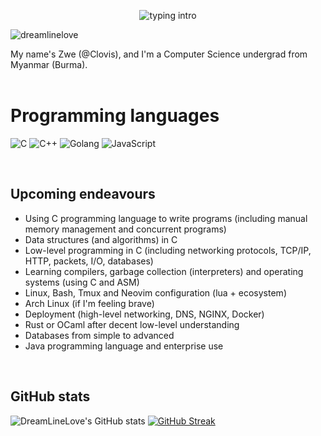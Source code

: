 <p align="center">
<img src="https://readme-typing-svg.herokuapp.com?color=08CE90&center=true&vCenter=true&lines=My+name's+Clovis;" alt="typing intro">
</p>
<p align="left"> <img src="https://komarev.com/ghpvc/?username=dreamlinelove&label=Profile%20views&color=0e75b6&style=flat-square" alt="dreamlinelove" /></p>

My name's Zwe (@Clovis), and I'm a Computer Science undergrad from Myanmar (Burma).
<br>
<br>

<!---
- 🔎 I'm interested in any kind of work — including open-source and non-profit.
- 💻 I'm a novice engineer fascinated by computer science, technology, history and the web.
- 🈯 Based in Burma, English: professional capacity, German: beginner.
- 👨‍🎓 I'm an undergraduate student studying **Computer Science** 💻.
- 👉🏻 Reach me at  📩 zwenyanzaw@protonmail.com and on
<a href="https://linkedin.com/dreamlinelove" target="blank"><img align="center" src="https://img.shields.io/badge/Linkedin-0072b1.svg?style=for-the-badge&logo=LinkedIn&logoColor=white" alt="DreamLiveLove's LinkedIn Account" /></a>
- 💬 Feel free to hit me up any time 😉! 
<br>
<br>
--->

<!--
# Tools and Experience
--->
# Programming languages
<p>
  <!--
    <img src="https://img.shields.io/badge/TypeScript-3178C6.svg?style=for-the-badge&logo=TypeScript&logoColor=white" alt="TypeScript">
    <img src="https://img.shields.io/badge/Python-14354C?style=for-the-badge&logo=python&logoColor=white" alt="Python">
    <img src="https://img.shields.io/badge/Rust-000000?style=for-the-badge&logo=rust&logoColor=white" alt="Rust">
    <img src="https://img.shields.io/badge/HTML5-E34F26?style=for-the-badge&logo=html5&logoColor=white" alt="HTML5">
  --->
  <img src="https://img.shields.io/badge/C-00599C?style=for-the-badge&logo=c&logoColor=white" alt="C">
  <img src="https://img.shields.io/badge/C%2B%2B-00599C?style=for-the-badge&logo=c%2B%2B&logoColor=white" alt="C++">
  <img src="https://img.shields.io/badge/Go-00ADD8?style=for-the-badge&logo=go&logoColor=white" alt="Golang">
  <img src="https://img.shields.io/badge/JavaScript-F7DF1E.svg?style=for-the-badge&logo=JavaScript&logoColor=black" alt="JavaScript">
</p>
<br>

<!--
# Tools 
<p>
  <img src="https://img.shields.io/badge/Docker-white?style=for-the-badge&logo=docker&logoColor=white&color=blue">
  <img src="https://img.shields.io/badge/Git-000000?style=for-the-badge&logo=git&logoColor=white" alt="Rust">
</p>
<br>
--->

<!--
### Goals
- Learn to use Linux, basic and popular Linux utilities (including command-line-only Linux).
- Writing protocols that are often taken for granted from scratch in C (including TCP, HTTP, and makeshift database)
- C programming language and concurrent programming in C
- Starting from simple databases like SQLLite to PostgresSQL
- Low-level programs like Compilers and Kernels in C
- After being exposed to a lot of low-level stuff, learn Rust
- A host of other development tools such as Tmux, Lua configuration with Neovim, Docker, and site-level CI/CD.
- Networking at a high level and hosting a server/website.
- Java programming language, OOP patterns, and if possible, a small web app hosted from start to finish (in Java)
--->

<!--
### Overall Goals
- Learn to use Linux as a server environment as well as your development environment
- Development tools such as Docker, CI/CD, Tmux annd Neovim configuration
- C programming language and its quirks
- Data structures and algorithms in C
- Concurrency and parallelism in C
- Learn how to write operating system and language stuff with C (and understand many low-level details)
- Implement protocols that are taken for granted from scratch in C (including TCP, HTTP, and a makeshift database)
- Implement networking at a high level and host a server/website from start to finish
- Databases from simple to advanced
- Java programming language and Go programming language
- Learn modern web development techniques and implement them in Java or Go
--->

<!--
### Overlook
- Linux, and development tools
- C programming language
- Data structures and algorithms in C
- Concurrency and paralleism in C
- Protocols in C (including networking)
- Compiler class in C
- Operating systems class in C
- Java programming language
- High-level networking and deployment from start to finish 
- Databases from simple to advanced
- Learn web development practices 
--->
  
## Upcoming endeavours
<!--
- Regex CLI tool rewritten in Go
- A simple kernel loaded by GRUB on a VM
- Networking from scratch (Go and C/C++)
- Simple web apps in Java and Go (including SQL)
- Deployment (linux on VM and on Docker)
- De-abstractification of concepts usually taken for granted
- ThePrimeagen's data structures and algorithms course in C
- Java programming language, and Object-Oriented paradigm
- Operating systems (kernel) course and compiler lessons
- Database indexing, TCP/IP, HTTP protocol custom implementation 
- Rust and OCaml after high enough low-level sensitivity is gained
- Linux, Bash, and GNU Parallel
- Deployment (learn DNS, networking, VM or Docker, and NGINX)
- Neovim configuration (lua + ecosystem) and tmux
--->
- Using C programming language to write programs (including manual memory management and concurrent programs)
- Data structures (and algorithms) in C
- Low-level programming in C (including networking protocols, TCP/IP, HTTP, packets, I/O, databases)
- Learning compilers, garbage collection (interpreters) and operating systems (using C and ASM)
- Linux, Bash, Tmux and Neovim configuration (lua + ecosystem)
- Arch Linux (if I'm feeling brave)
- Deployment (high-level networking, DNS, NGINX, Docker)
- Rust or OCaml after decent low-level understanding
- Databases from simple to advanced 
- Java programming language and enterprise use
<br>

## GitHub stats

![DreamLineLove's GitHub stats](https://github-readme-stats.vercel.app/api?username=dreamlinelove&theme=tokyonight)
[![GitHub Streak](http://github-readme-streak-stats.herokuapp.com?user=DreamLineLove&theme=dark)](https://git.io/streak-stats)
